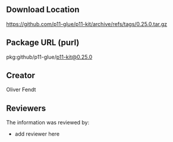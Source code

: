 ## Download Location

https://github.com/p11-glue/p11-kit/archive/refs/tags/0.25.0.tar.gz

## Package URL (purl)

pkg:github/p11-glue/p11-kit@0.25.0

## Creator

Oliver Fendt

## Reviewers

The information was reviewed by:

* add reviewer here
